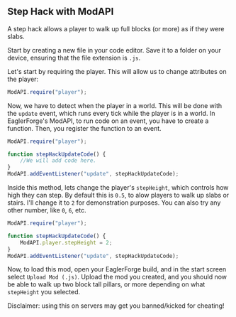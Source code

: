 ## Step Hack with ModAPI
A step hack allows a player to walk up full blocks (or more) as if they were slabs.

Start by creating a new file in your code editor. Save it to a folder on your device, ensuring that the file extension is `.js`.

Let's start by requiring the player. This will allow us to change attributes on the player:
```javascript
ModAPI.require("player");
```

Now, we have to detect when the player in a world. This will be done with the `update` event, which runs every tick while the player is in a world. In EaglerForge's ModAPI, to run code on an event, you have to create a function. Then, you register the function to an event.
```javascript
ModAPI.require("player");

function stepHackUpdateCode() {
    //We will add code here.
}
ModAPI.addEventListener("update", stepHackUpdateCode);
```

Inside this method, lets change the player's `stepHeight`, which controls how high they can step. By default this is `0.5`, to alow players to walk up slabs or stairs. I'll change it to `2` for demonstration purposes. You can also try any other number, like `0`, `6`, etc.
```javascript
ModAPI.require("player");

function stepHackUpdateCode() {
    ModAPI.player.stepHeight = 2;
}
ModAPI.addEventListener("update", stepHackUpdateCode);
```

Now, to load this mod, open your EaglerForge build, and in the start screen select `Upload Mod (.js)`. Upload the mod you created, and you should now be able to walk up two block tall pillars, or more depending on what `stepHeight` you selected.

Disclaimer: using this on servers may get you banned/kicked for cheating!